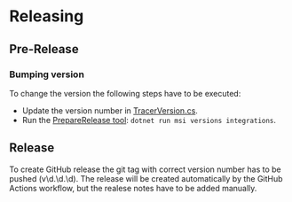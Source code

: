 # Releasing

## Pre-Release

### Bumping version

To change the version the following steps have to be executed:
* Update the version number in [TracerVersion.cs](https://github.com/open-telemetry/opentelemetry-dotnet-instrumentation/blob/main/tools/Datadog.Core.Tools/TracerVersion.cs).
* Run the [PrepareRelease tool](https://github.com/open-telemetry/opentelemetry-dotnet-instrumentation/tree/main/build/tools/PrepareRelease): `dotnet run msi versions integrations`.

## Release

To create GitHub release the git tag with correct version number has to be pushed (v\\d.\\d.\\d). The release will be created automatically by the GitHub Actions workflow, but the realese notes have to be added manually.